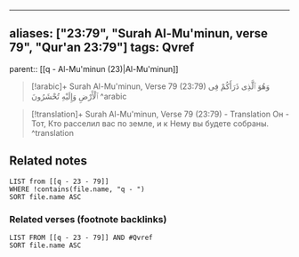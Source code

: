 
---
aliases: ["23:79", "Surah Al-Mu'minun, verse 79", "Qur'an 23:79"]
tags: Qvref
---

parent:: [[q - Al-Mu'minun (23)|Al-Mu'minun]]

> [!arabic]+ Surah Al-Mu'minun, Verse 79 (23:79)
> <span class="quran-arabic">وَهُوَ ٱلَّذِى ذَرَأَكُمْ فِى ٱلْأَرْضِ وَإِلَيْهِ تُحْشَرُونَ</span>
^arabic

> [!translation]+ Surah Al-Mu'minun, Verse 79 (23:79) - Translation
> Он - Тот, Кто расселил вас по земле, и к Нему вы будете собраны.
^translation



## Related notes
```dataview
LIST from [[q - 23 - 79]]
WHERE !contains(file.name, "q - ")
SORT file.name ASC
```

### Related verses (footnote backlinks)
```dataview
LIST FROM [[q - 23 - 79]] AND #Qvref
SORT file.name ASC
```

